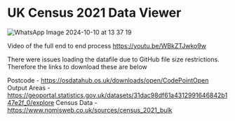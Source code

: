 # UK Census 2021 Data Viewer

![WhatsApp Image 2024-10-10 at 13 37 19](https://github.com/user-attachments/assets/35bd9c5e-2c01-4327-a170-1cdedb2a5608)

Video of the full end to end process
https://youtu.be/WBkZTJwko9w

There were issues loading the datafile due to GitHub file size restrictions. Therefore the links to download these are below

Postcode - https://osdatahub.os.uk/downloads/open/CodePointOpen
Output Areas - https://geoportal.statistics.gov.uk/datasets/31dac98df61a4312991646842b147e2f_0/explore
Census Data - https://www.nomisweb.co.uk/sources/census_2021_bulk

